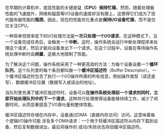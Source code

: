 在早期的计算机中，提高性能的关键是**让（CPU）保持忙碌**。然而，随着处理器性能的飞速提升，网络和磁盘等I/O设备的速度却没有跟上，这使得它们成为了现代服务器性能的**瓶颈**。因此，现在的性能优化重点是**保持I/O设备忙碌**，而不是仅仅关注CPU。

一种简单但效率低下的I/O处理方法是**一次只处理一个I/O请求**。在这种模式下，当一个设备完成任务后，会触发一个**中断**。这时，操作系统会运行中断处理程序来处理这个请求，然后才能向设备发出下一个请求。在这个过程中，设备在等待操作系统处理中断时会**闲置**，这极大地限制了性能。

为了解决这个问题，操作系统采用了一种更高效的方法：为每个设备设置一个**循环队列**。这个队列里的每个条目都叫做一个**缓冲区描述符**（Buffer Descriptor）。一个缓冲区描述符包含了执行一个I/O操作所需的所有信息，例如操作类型（读还是写）、数据缓冲区位置（数据写入或读出的地址）。

当队列里充满了缓冲区描述符时，设备可以**在操作系统处理前一个请求的同时，立即开始处理队列中的下一个请求**。这种并行处理使得设备能够持续工作，减少了闲置时间，从而显著提高了I/O吞吐量和整体性能。

缓冲区描述符存储在内存中，设备通过DMA（直接内存访问）访问。这意味着每个逻辑I/O操作可能 涉及多个DMA请求：一个用于将缓冲区描述符从内存下载到设备，然后复制数据进出，最后将操作的 成功/失败状态存回缓冲区描述符。
